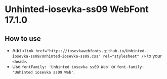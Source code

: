 # Unhinted-iosevka-ss09 WebFont 17.1.0

## How to use

- Add `<link href="https://iosevkawebfonts.github.io/Unhinted-iosevka-ss09/Unhinted-iosevka-ss09.css" rel="stylesheet" />` to your `<head>`.
- Use `fontFamily: 'Unhinted iosevka ss09 Web'` or `font-family: 'Unhinted iosevka ss09 Web'`.
